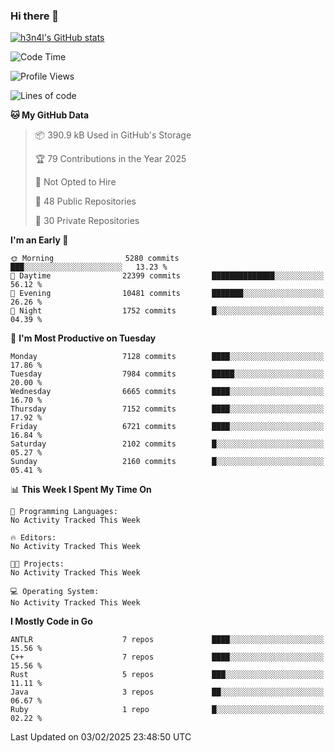 ### Hi there 👋

[![h3n4l's GitHub stats](https://github-readme-stats.vercel.app/api?username=h3n4l&count_private=true&show_icons=true&theme=radical)](https://github.com/h3n4l/github-readme-stats)

<!--START_SECTION:waka-->
![Code Time](http://img.shields.io/badge/Code%20Time-2%2C054%20hrs%2033%20mins-blue)

![Profile Views](http://img.shields.io/badge/Profile%20Views-2-blue)

![Lines of code](https://img.shields.io/badge/From%20Hello%20World%20I%27ve%20Written-16.0%20million%20lines%20of%20code-blue)

**🐱 My GitHub Data** 

> 📦 390.9 kB Used in GitHub's Storage 
 > 
> 🏆 79 Contributions in the Year 2025
 > 
> 🚫 Not Opted to Hire
 > 
> 📜 48 Public Repositories 
 > 
> 🔑 30 Private Repositories 
 > 
**I'm an Early 🐤** 

```text
🌞 Morning                5280 commits        ███░░░░░░░░░░░░░░░░░░░░░░   13.23 % 
🌆 Daytime                22399 commits       ██████████████░░░░░░░░░░░   56.12 % 
🌃 Evening                10481 commits       ███████░░░░░░░░░░░░░░░░░░   26.26 % 
🌙 Night                  1752 commits        █░░░░░░░░░░░░░░░░░░░░░░░░   04.39 % 
```
📅 **I'm Most Productive on Tuesday** 

```text
Monday                   7128 commits        ████░░░░░░░░░░░░░░░░░░░░░   17.86 % 
Tuesday                  7984 commits        █████░░░░░░░░░░░░░░░░░░░░   20.00 % 
Wednesday                6665 commits        ████░░░░░░░░░░░░░░░░░░░░░   16.70 % 
Thursday                 7152 commits        ████░░░░░░░░░░░░░░░░░░░░░   17.92 % 
Friday                   6721 commits        ████░░░░░░░░░░░░░░░░░░░░░   16.84 % 
Saturday                 2102 commits        █░░░░░░░░░░░░░░░░░░░░░░░░   05.27 % 
Sunday                   2160 commits        █░░░░░░░░░░░░░░░░░░░░░░░░   05.41 % 
```


📊 **This Week I Spent My Time On** 

```text
💬 Programming Languages: 
No Activity Tracked This Week

🔥 Editors: 
No Activity Tracked This Week

🐱‍💻 Projects: 
No Activity Tracked This Week

💻 Operating System: 
No Activity Tracked This Week
```

**I Mostly Code in Go** 

```text
ANTLR                    7 repos             ████░░░░░░░░░░░░░░░░░░░░░   15.56 % 
C++                      7 repos             ████░░░░░░░░░░░░░░░░░░░░░   15.56 % 
Rust                     5 repos             ███░░░░░░░░░░░░░░░░░░░░░░   11.11 % 
Java                     3 repos             ██░░░░░░░░░░░░░░░░░░░░░░░   06.67 % 
Ruby                     1 repo              █░░░░░░░░░░░░░░░░░░░░░░░░   02.22 % 
```




 Last Updated on 03/02/2025 23:48:50 UTC
<!--END_SECTION:waka-->

